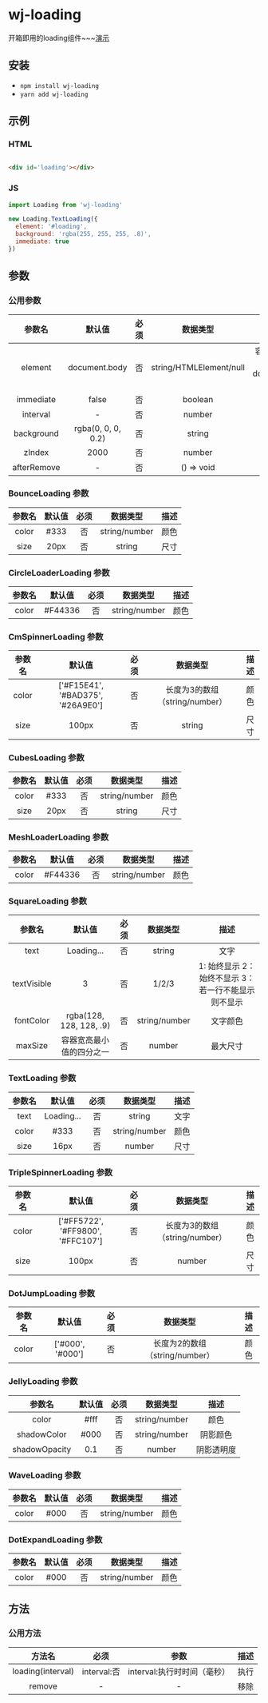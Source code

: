 # wj-loading

开箱即用的loading组件~~~[演示](https://nlbwqmz.github.io/wj-loading-pages/)

## 安装

- `npm install wj-loading`
- `yarn add wj-loading`

## 示例

### HTML

```html

<div id='loading'></div>
```

### JS

```js
import Loading from 'wj-loading'

new Loading.TextLoading({
  element: '#loading',
  background: 'rgba(255, 255, 255, .8)',
  immediate: true
})
```

## 参数

### 公用参数

|     参数名     |        默认值         | 必须 |          数据类型           |                     描述                     |
|:-----------:|:------------------:|:--:|:-----------------------:|:------------------------------------------:|
|   element   |   document.body    | 否  | string/HTMLElement/null | 容器节点(若为string，则使用document.querySelector查找) |
|  immediate  |       false        | 否  |         boolean         |                    立即执行                    |
|  interval   |         -          | 否  |         number          |                  执行时间（毫秒）                  |
| background  | rgba(0, 0, 0, 0.2) | 否  |         string          |                     背景                     |
|   zIndex    |        2000        | 否  |         number          |                  z-index                   |
| afterRemove |         -          | 否  |       () => void        |                   移除后回调                    |

### BounceLoading 参数

|  参数名  | 默认值  | 必须 |     数据类型      | 描述 |
|:-----:|:----:|:--:|:-------------:|:--:|
| color | #333 | 否  | string/number | 颜色 |
| size  | 20px | 否  |    string     | 尺寸 |

### CircleLoaderLoading 参数

|  参数名  |   默认值   | 必须 |     数据类型      | 描述 |
|:-----:|:-------:|:--:|:-------------:|:--:|
| color | #F44336 | 否  | string/number | 颜色 |

### CmSpinnerLoading 参数

|  参数名  |                默认值                | 必须 |          数据类型          | 描述 |
|:-----:|:---------------------------------:|:--:|:----------------------:|:--:|
| color | ['#F15E41', '#BAD375', '#26A9E0'] | 否  | 长度为3的数组（string/number） | 颜色 |
| size  |               100px               | 否  |         string         | 尺寸 |

### CubesLoading 参数

|  参数名  | 默认值  | 必须 |     数据类型      | 描述 |
|:-----:|:----:|:--:|:-------------:|:--:|
| color | #333 | 否  | string/number | 颜色 |
| size  | 20px | 否  |    string     | 尺寸 |

### MeshLoaderLoading 参数

|  参数名  |   默认值   | 必须 |     数据类型      | 描述 |
|:-----:|:-------:|:--:|:-------------:|:--:|
| color | #F44336 | 否  | string/number | 颜色 |

### SquareLoading 参数

|     参数名     |           默认值           | 必须 |     数据类型      |              描述               |
|:-----------:|:-----------------------:|:--:|:-------------:|:-----------------------------:|
|    text     |       Loading...        | 否  |    string     |              文字               |
| textVisible |            3            | 否  |     1/2/3     | 1: 始终显示 2：始终不显示 3：若一行不能显示则不显示 |
|  fontColor  | rgba(128, 128, 128, .9) | 否  | string/number |             文字颜色              |
|   maxSize   |      容器宽高最小值的四分之一       | 否  |    number     |             最大尺寸              |

### TextLoading 参数

|  参数名  |    默认值     | 必须 |     数据类型      | 描述 |
|:-----:|:----------:|:--:|:-------------:|:--:|
| text  | Loading... | 否  |    string     | 文字 |
| color |    #333    | 否  | string/number | 颜色 |
| size  |    16px    | 否  |    number     | 尺寸 |

### TripleSpinnerLoading 参数

|  参数名  |                默认值                | 必须 |          数据类型          | 描述 |
|:-----:|:---------------------------------:|:--:|:----------------------:|:--:|
| color | ['#FF5722', '#FF9800', '#FFC107'] | 否  | 长度为3的数组（string/number） | 颜色 |
| size  |               100px               | 否  |         number         | 尺寸 |

### DotJumpLoading 参数

|  参数名  |       默认值        | 必须 |          数据类型          | 描述 |
|:-----:|:----------------:|:--:|:----------------------:|:--:|
| color | ['#000', '#000'] | 否  | 长度为2的数组（string/number） | 颜色 |

### JellyLoading 参数

|      参数名      | 默认值  | 必须 |     数据类型      |  描述   |
|:-------------:|:----:|:--:|:-------------:|:-----:|
|     color     | #fff | 否  | string/number |  颜色   |
|  shadowColor  | #000 | 否  | string/number | 阴影颜色  |
| shadowOpacity | 0.1  | 否  |    number     | 阴影透明度 |

### WaveLoading 参数

|  参数名  | 默认值  | 必须 |     数据类型      | 描述 |
|:-----:|:----:|:--:|:-------------:|:--:|
| color | #000 | 否  | string/number | 颜色 |

### DotExpandLoading 参数

|  参数名  | 默认值  | 必须 |     数据类型      | 描述 |
|:-----:|:----:|:--:|:-------------:|:--:|
| color | #000 | 否  | string/number | 颜色 |

## 方法

### 公用方法

|        方法名        |     必须     |         参数         | 描述 |
|:-----------------:|:----------:|:------------------:|:--:|
| loading(interval) | interval:否 | interval:执行时时间（毫秒） | 执行 |
|      remove       |     -      |         -          | 移除 |